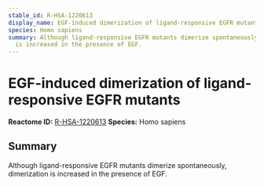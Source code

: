 ```yaml
---
stable_id: R-HSA-1220613
display_name: EGF-induced dimerization of ligand-responsive EGFR mutants
species: Homo sapiens
summary: Although ligand-responsive EGFR mutants dimerize spontaneously, dimerization
  is increased in the presence of EGF.
---
```


# EGF-induced dimerization of ligand-responsive EGFR mutants
**Reactome ID:** [R-HSA-1220613](https://reactome.org/content/detail/R-HSA-1220613)
**Species:** Homo sapiens

## Summary

Although ligand-responsive EGFR mutants dimerize spontaneously, dimerization is increased in the presence of EGF.
